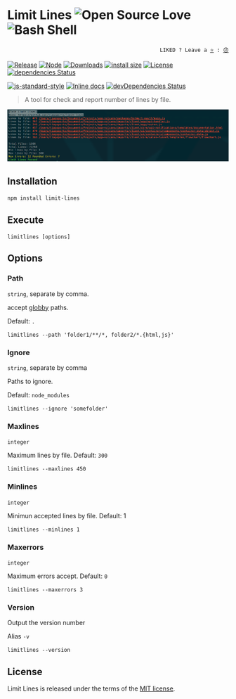 # Limit Lines ![Open Source Love](https://github.com/ellerbrock/open-source-badges/blob/master/badges/open-source-v3/open-source.svg) ![Bash Shell](https://badges.frapsoft.com/bash/v1/bash-150x25.png?v=103)

<p align="right">
  <code>LIKED ? Leave a <a href="https://github.com/tiagoporto/limit-lines/stargazers">⭐</a> : <a href="https://github.com/tiagoporto/limit-lines/issues">😞</a></code>
</p>

[![Release](https://img.shields.io/npm/v/limit-lines.svg?style=flat-square&label=release)](https://github.com/tiagoporto/limit-lines/releases)
[![Node](https://img.shields.io/node/v/limit-lines.svg?style=flat-square)](https://www.npmjs.com/package/limit-lines)
[![Downloads](https://img.shields.io/npm/dt/limit-lines.svg?style=flat-square)](https://www.npmjs.com/package/limit-lines)
[![install size](https://packagephobia.now.sh/badge?p=limit-lines)](https://packagephobia.now.sh/result?p=limit-lines)
[![License](https://img.shields.io/github/license/tiagoporto/limit-lines.svg?style=flat-square)](https://raw.githubusercontent.com/tiagoporto/limit-lines/master/LICENSE)
[![dependencies Status](https://img.shields.io/david/tiagoporto/limit-lines.svg?style=flat-square)](https://david-dm.org/tiagoporto/limit-lines)

<!-- [![Build Status](https://img.shields.io/travis/com/tiagoporto/limit-lines/master.svg?label=tests&logo=travis&style=flat-square)](https://travis-ci.com/tiagoporto/limit-lines) -->
<!-- [![Coverage Status](https://img.shields.io/coveralls/tiagoporto/limit-lines.svg?style=flat-square)](https://coveralls.io/github/tiagoporto/limit-lines) -->
<!-- [![Mutation testing cover](https://badge.stryker-mutator.io/github.com/tiagoporto/limit-lines/master)](https://stryker-mutator.github.io) -->

[![js-standard-style](https://img.shields.io/badge/code%20style-standard-yellow.svg?style=flat-square)](http://standardjs.com)
[![Inline docs](http://inch-ci.org/github/tiagoporto/limit-lines.svg?branch=master&style=flat-square)](http://inch-ci.org/github/tiagoporto/limit-lines)
[![devDependencies Status](https://img.shields.io/david/dev/tiagoporto/limit-lines.svg?style=flat-square)](https://david-dm.org/tiagoporto/limit-lines?type=dev)

> A tool for check and report number of lines by file.

![Screenshot](Screenshot.png)

## Installation

```
npm install limit-lines
```

## Execute

```
limitlines [options]
```

## Options

### Path

`string`, separate by comma.

accept [globby](https://github.com/sindresorhus/globby) paths.

Default: `.`

```
limitlines --path 'folder1/**/*, folder2/*.{html,js}'
```

### Ignore

`string`, separate by comma

Paths to ignore.

Default: `node_modules`

```
limitlines --ignore 'somefolder'
```

### Maxlines

`integer`

Maximum lines by file. Default: `300`

```
limitlines --maxlines 450
```

### Minlines

`integer`

Minimun accepted lines by file. Default: 1

```
limitlines --minlines 1
```

### Maxerrors

`integer`

Maximum errors accept. Default: `0`

```
limitlines --maxerrors 3
```

### Version

Output the version number

Alias `-v`

```
limitlines --version
```

## License

Limit Lines is released under the terms of the [MIT license](https://github.com/tiagoporto/limit-lines/blob/master/LICENSE).
